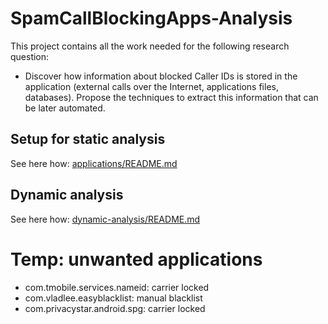 # SpamCallBlockingApps-Analysis

This project contains all the work needed for the following research question:

- Discover how information about blocked Caller IDs is stored in the application (external calls over the Internet, applications files, databases). Propose the techniques to extract this information that can be later automated.

## Setup for static analysis

See here how: [applications/README.md](applications/README.md)

## Dynamic analysis

See here how: [dynamic-analysis/README.md](dynamic-analysis/README.md)

# Temp: unwanted applications

- com.tmobile.services.nameid: carrier locked
- com.vladlee.easyblacklist: manual blacklist
- com.privacystar.android.spg: carrier locked